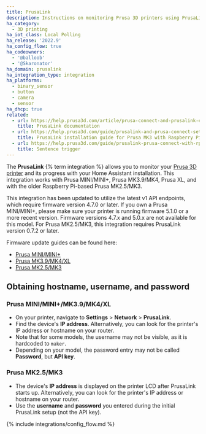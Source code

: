```yaml
---
title: PrusaLink
description: Instructions on monitoring Prusa 3D printers using PrusaLink.
ha_category:
  - 3D printing
ha_iot_class: Local Polling
ha_release: '2022.9'
ha_config_flow: true
ha_codeowners:
  - '@balloob'
  - '@Skaronator'
ha_domain: prusalink
ha_integration_type: integration
ha_platforms:
  - binary_sensor
  - button
  - camera
  - sensor
ha_dhcp: true
related:
  - url: https://help.prusa3d.com/article/prusa-connect-and-prusalink-explained_302608
    title: PrusaLink documentation
  - url: https://help.prusa3d.com/guide/prusalink-and-prusa-connect-setup-mk3-s-_221744
    title: PrusaLink installation guide for Prusa MK3 with Raspberry Pi Zero W
  - url: https://help.prusa3d.com/guide/prusalink-prusa-connect-with-rpi-3-4-usb-mk2-5-s-mk3-s-_469341
    title: Sentence trigger
---
```


The **PrusaLink** {% term integration %} allows you to monitor your [Prusa 3D printer](https://www.prusa3d.com) and its progress with your Home Assistant installation. This integration works with Prusa MINI/MINI+, Prusa MK3.9/MK4, Prusa XL, and with the older Raspberry Pi-based Prusa MK2.5/MK3.

This integration has been updated to utilize the latest v1 API endpoints, which require firmware version 4.7.0 or later. If you own a Prusa MINI/MINI+, please make sure your printer is running firmware 5.1.0 or a more recent version. Firmware versions 4.7.x and 5.0.x are not available for this model. For Prusa MK2.5/MK3, this integration requires PrusaLink version 0.7.2 or later.

Firmware update guides can be found here:

 - [Prusa MINI/MINI+](https://help.prusa3d.com/article/firmware-updating-mini-mini_124784)
 - [Prusa MK3.9/MK4/XL](https://help.prusa3d.com/article/how-to-update-firmware-mk4-xl_453086)
 - [Prusa MK2.5/MK3](https://help.prusa3d.com/guide/how-to-update-prusalink-mk2-5-s-mk3-s-_650837)

## Obtaining hostname, username, and password

### Prusa MINI/MINI+/MK3.9/MK4/XL

 - On your printer, navigate to **Settings** > **Network** > **PrusaLink**.
 - Find the device's **IP address**. Alternatively, you can look for the printer's IP address or hostname on your router.
 - Note that for some models, the username may not be visible, as it is hardcoded to `maker`.
 - Depending on your model, the password entry may not be called **Password**, but **API key**.

### Prusa MK2.5/MK3

 - The device's **IP address** is displayed on the printer LCD after PrusaLink starts up. Alternatively, you can look for the printer's IP address or hostname on your router.
 - Use the **username** and **password** you entered during the initial PrusaLink setup (not the API key).

{% include integrations/config_flow.md %}
